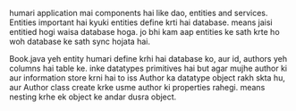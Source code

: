 humari application mai components hai like dao, entities and services.
Entities important hai kyuki entities define krti hai database. means jaisi entitied hogi waisa database hoga. jo bhi kam aap entities ke sath krte ho woh database ke 
sath sync hojata hai. 

Book.java yeh entity humari define krhi hai database ko, aur id, authors yeh columns hai table ke. inke datatypes primitives hai but agar mujhe author ki aur information store krni hai to iss Author ka datatype object rakh skta hu, aur Author class create krke usme author ki properties rahegi.
means nesting krhe ek object ke andar dusra object.
